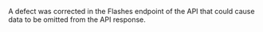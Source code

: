 A defect was corrected in the Flashes endpoint of the API that could cause data to be omitted from the API response. 
